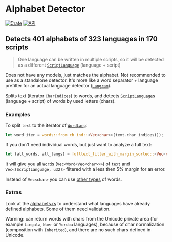 # Alphabet Detector

[![Crate](https://img.shields.io/crates/v/alphabet_detector.svg)](https://crates.io/crates/alphabet_detector)
[![API](https://docs.rs/alphabet_detector/badge.svg)](https://docs.rs/alphabet_detector)

## Detects 401 alphabets of 323 languages in 170 scripts

> One language can be written in multiple scripts, so it will be detected as a different [`ScriptLanguage`](https://docs.rs/alphabet_detector/latest/alphabet_detector/enum.ScriptLanguage.html) (language + script)

Does not have any models, just matches the alphabet. Not recommended to use as a standalone detector. 
It's more like a word separator + language prefilter for an actual language detector ([`Langram`](https://github.com/RoDmitry/langram)).

Splits text (iterator `CharIndices`) to words, and detects [`ScriptLanguage`](https://docs.rs/alphabet_detector/latest/alphabet_detector/enum.ScriptLanguage.html)s (language + script) of words by used letters (chars).

### Examples

To split `text` to the iterator of [`WordLang`](https://docs.rs/alphabet_detector/latest/alphabet_detector/words/struct.WordLang.html):
```rust
let word_iter = words::from_ch_ind::<Vec<char>>(text.char_indices());
```

If you don't need individual words, but just want to analyze a full text:
```rust
let (all_words, all_langs) = fulltext_filter_with_margin_sorted::<Vec<char>, 95>(text.char_indices());
```

It will give you all [`Word`](https://docs.rs/alphabet_detector/latest/alphabet_detector/struct.Word.html)s (`Vec<Word<Vec<char>>>`) of `text` and `Vec<(ScriptLanguage, u32)>` filtered with a less then 5% margin for an error.

Instead of `Vec<char>` you can use [other types](https://docs.rs/alphabet_detector/latest/alphabet_detector/words/trait.WordBuf.html#foreign-impls) of words.

### Extras

Look at the [alphabets.rs](https://github.com/RoDmitry/alphabet_detector/blob/main/src/lang/alphabets.rs#L73) to understand what languages have already defined alphabets. Some of them need validation.

Warning: can return words with chars from the Unicode private area (for example `Lingala`, `Nuer` or `Yoruba` languages), because of char normalization (composition with `Inherited`), and there are no such chars defined in Unicode.
